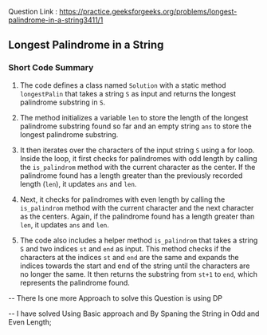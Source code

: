   Question Link : https://practice.geeksforgeeks.org/problems/longest-palindrome-in-a-string3411/1

  ## Longest Palindrome in a String

### Short Code Summary 

1. The code defines a class named `Solution` with a static method `longestPalin` that takes a string `S` as input and returns the longest palindrome substring in `S`.

2. The method initializes a variable `len` to store the length of the longest palindrome substring found so far and an empty string `ans` to store the longest palindrome substring.

3. It then iterates over the characters of the input string `S` using a for loop. Inside the loop, it first checks for palindromes with odd length by calling the `is_palindrom` method with the current character as the center. If the palindrome found has a length greater than the previously recorded length (`len`), it updates `ans` and `len`.

4. Next, it checks for palindromes with even length by calling the `is_palindrom` method with the current character and the next character as the centers. Again, if the palindrome found has a length greater than `len`, it updates `ans` and `len`.

5. The code also includes a helper method `is_palindrom` that takes a string `S` and two indices `st` and `end` as input. This method checks if the characters at the indices `st` and `end` are the same and expands the indices towards the start and end of the string until the characters are no longer the same. It then returns the substring from `st+1` to `end`, which represents the palindrome found.


-- There Is one more Approach to solve this Question is using DP 

--  I have solved Using Basic approach and By Spaning the String in Odd and Even Length; 
